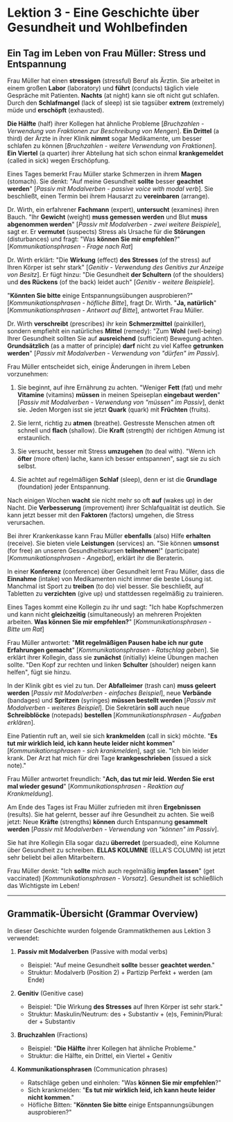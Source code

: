 # Lektion 3 - Eine Geschichte über Gesundheit und Wohlbefinden

## Ein Tag im Leben von Frau Müller: Stress und Entspannung

Frau Müller hat einen **stressigen** (stressful) Beruf als Ärztin. Sie arbeitet in einem großen **Labor** (laboratory) und **führt** (conducts) täglich viele Gespräche mit Patienten. **Nachts** (at night) kann sie oft nicht gut schlafen. Durch den **Schlafmangel** (lack of sleep) ist sie tagsüber **extrem** (extremely) müde und **erschöpft** (exhausted).

**Die Hälfte** (half) ihrer Kollegen hat ähnliche Probleme [*Bruchzahlen - Verwendung von Fraktionen zur Beschreibung von Mengen*]. **Ein Drittel** (a third) der Ärzte in ihrer Klinik **nimmt** sogar Medikamente, um besser schlafen zu können [*Bruchzahlen - weitere Verwendung von Fraktionen*]. **Ein Viertel** (a quarter) ihrer Abteilung hat sich schon einmal **krankgemeldet** (called in sick) wegen Erschöpfung.

Eines Tages bemerkt Frau Müller starke Schmerzen in ihrem **Magen** (stomach). Sie denkt: "Auf meine Gesundheit **sollte** besser **geachtet werden**" [*Passiv mit Modalverben - passive voice with modal verb*]. Sie beschließt, einen Termin bei ihrem Hausarzt zu **vereinbaren** (arrange).

Dr. Wirth, ein erfahrener **Fachmann** (expert), **untersucht** (examines) ihren Bauch. "Ihr **Gewicht** (weight) **muss gemessen werden** und Blut **muss abgenommen werden**" [*Passiv mit Modalverben - zwei weitere Beispiele*], sagt er. Er **vermutet** (suspects) Stress als Ursache für die **Störungen** (disturbances) und fragt: "Was **können Sie mir empfehlen**?" [*Kommunikationsphrasen - Frage nach Rat*]

Dr. Wirth erklärt: "Die **Wirkung** (effect) **des Stresses** (of the stress) auf Ihren Körper ist sehr stark" [*Genitiv - Verwendung des Genitivs zur Anzeige von Besitz*]. Er fügt hinzu: "Die Gesundheit **der Schultern** (of the shoulders) und **des Rückens** (of the back) leidet auch" [*Genitiv - weitere Beispiele*].

"**Könnten Sie bitte** einige Entspannungsübungen ausprobieren?" [*Kommunikationsphrasen - höfliche Bitte*], fragt Dr. Wirth. "**Ja, natürlich**" [*Kommunikationsphrasen - Antwort auf Bitte*], antwortet Frau Müller.

Dr. Wirth **verschreibt** (prescribes) ihr kein **Schmerzmittel** (painkiller), sondern empfiehlt ein natürliches **Mittel** (remedy): "Zum **Wohl** (well-being) Ihrer Gesundheit sollten Sie auf **ausreichend** (sufficient) Bewegung achten. **Grundsätzlich** (as a matter of principle) **darf** nicht zu viel Kaffee **getrunken werden**" [*Passiv mit Modalverben - Verwendung von "dürfen" im Passiv*].

Frau Müller entscheidet sich, einige Änderungen in ihrem Leben vorzunehmen:

1. Sie beginnt, auf ihre Ernährung zu achten. "Weniger **Fett** (fat) und mehr **Vitamine** (vitamins) **müssen** in meinen Speiseplan **eingebaut werden**" [*Passiv mit Modalverben - Verwendung von "müssen" im Passiv*], denkt sie. Jeden Morgen isst sie jetzt **Quark** (quark) mit **Früchten** (fruits).

2. Sie lernt, richtig zu **atmen** (breathe). Gestresste Menschen atmen oft schnell und **flach** (shallow). Die **Kraft** (strength) der richtigen Atmung ist erstaunlich.

3. Sie versucht, besser mit Stress **umzugehen** (to deal with). "Wenn ich **öfter** (more often) lache, kann ich besser entspannen", sagt sie zu sich selbst.

4. Sie achtet auf regelmäßigen **Schlaf** (sleep), denn er ist die **Grundlage** (foundation) jeder Entspannung.

Nach einigen Wochen **wacht** sie nicht mehr so oft **auf** (wakes up) in der Nacht. Die **Verbesserung** (improvement) ihrer Schlafqualität ist deutlich. Sie kann jetzt besser mit den **Faktoren** (factors) umgehen, die Stress verursachen.

Bei ihrer Krankenkasse kann Frau Müller **ebenfalls** (also) Hilfe **erhalten** (receive). Sie bieten viele **Leistungen** (services) an. "Sie können **umsonst** (for free) an unseren Gesundheitskursen **teilnehmen**!" (participate) [*Kommunikationsphrasen - Angebot*], erklärt ihr die Beraterin.

In einer **Konferenz** (conference) über Gesundheit lernt Frau Müller, dass die **Einnahme** (intake) von Medikamenten nicht immer die beste Lösung ist. Manchmal ist Sport zu **treiben** (to do) viel besser. Sie beschließt, auf Tabletten zu **verzichten** (give up) und stattdessen regelmäßig zu trainieren.

Eines Tages kommt eine Kollegin zu ihr und sagt: "Ich habe Kopfschmerzen und kann nicht **gleichzeitig** (simultaneously) an mehreren Projekten arbeiten. **Was können Sie mir empfehlen?**" [*Kommunikationsphrasen - Bitte um Rat*]

Frau Müller antwortet: "**Mit regelmäßigen Pausen habe ich nur gute Erfahrungen gemacht**" [*Kommunikationsphrasen - Ratschlag geben*]. Sie erklärt ihrer Kollegin, dass sie **zunächst** (initially) kleine Übungen machen sollte. "Den Kopf zur rechten und linken **Schulter** (shoulder) neigen kann helfen", fügt sie hinzu.

In der Klinik gibt es viel zu tun. Der **Abfalleimer** (trash can) **muss geleert werden** [*Passiv mit Modalverben - einfaches Beispiel*], neue **Verbände** (bandages) und **Spritzen** (syringes) **müssen bestellt werden** [*Passiv mit Modalverben - weiteres Beispiel*]. Die Sekretärin **soll** auch neue **Schreibblöcke** (notepads) **bestellen** [*Kommunikationsphrasen - Aufgaben erklären*].

Eine Patientin ruft an, weil sie sich **krankmelden** (call in sick) möchte. "**Es tut mir wirklich leid, ich kann heute leider nicht kommen**" [*Kommunikationsphrasen - sich krankmelden*], sagt sie. "Ich bin leider krank. Der Arzt hat mich für drei Tage **krankgeschrieben** (issued a sick note)."

Frau Müller antwortet freundlich: "**Ach, das tut mir leid. Werden Sie erst mal wieder gesund**" [*Kommunikationsphrasen - Reaktion auf Krankmeldung*].

Am Ende des Tages ist Frau Müller zufrieden mit ihren **Ergebnissen** (results). Sie hat gelernt, besser auf ihre Gesundheit zu achten. Sie weiß jetzt: Neue **Kräfte** (strengths) **können** durch Entspannung **gesammelt werden** [*Passiv mit Modalverben - Verwendung von "können" im Passiv*].

Sie hat ihre Kollegin Ella sogar dazu **überredet** (persuaded), eine Kolumne über Gesundheit zu schreiben. **ELLAS KOLUMNE** (ELLA'S COLUMN) ist jetzt sehr beliebt bei allen Mitarbeitern.

Frau Müller denkt: "Ich **sollte** mich auch regelmäßig **impfen lassen**" (get vaccinated) [*Kommunikationsphrasen - Vorsatz*]. Gesundheit ist schließlich das Wichtigste im Leben!

---

## Grammatik-Übersicht (Grammar Overview)

In dieser Geschichte wurden folgende Grammatikthemen aus Lektion 3 verwendet:

1. **Passiv mit Modalverben** (Passive with modal verbs)
   - Beispiel: "Auf meine Gesundheit **sollte** besser **geachtet werden**."
   - Struktur: Modalverb (Position 2) + Partizip Perfekt + werden (am Ende)

2. **Genitiv** (Genitive case)
   - Beispiel: "Die Wirkung **des Stresses** auf Ihren Körper ist sehr stark."
   - Struktur: Maskulin/Neutrum: des + Substantiv + (e)s, Feminin/Plural: der + Substantiv

3. **Bruchzahlen** (Fractions)
   - Beispiel: "**Die Hälfte** ihrer Kollegen hat ähnliche Probleme."
   - Struktur: die Hälfte, ein Drittel, ein Viertel + Genitiv

4. **Kommunikationsphrasen** (Communication phrases)
   - Ratschläge geben und einholen: "Was **können Sie mir empfehlen**?"
   - Sich krankmelden: "**Es tut mir wirklich leid, ich kann heute leider nicht kommen**."
   - Höfliche Bitten: "**Könnten Sie bitte** einige Entspannungsübungen ausprobieren?"
